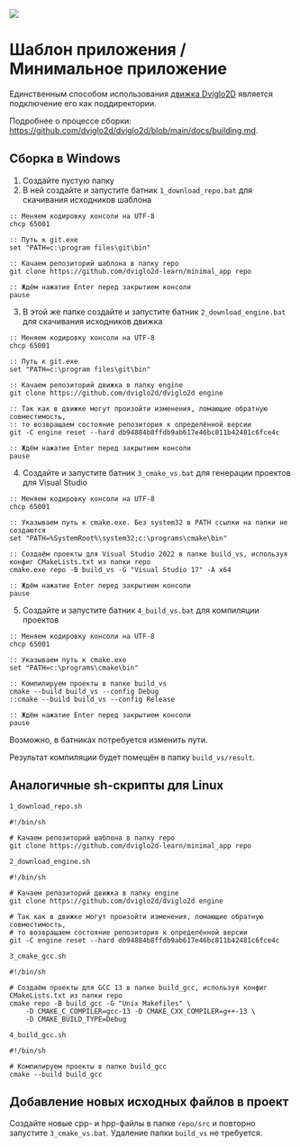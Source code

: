 [![](https://github.com/dviglo2d-learn/minimal_app/actions/workflows/main.yml/badge.svg)](https://github.com/dviglo2d-learn/minimal_app/actions)

# Шаблон приложения / Минимальное приложение

Единственным способом использования [движка Dviglo2D](https://github.com/dviglo2d/dviglo2d) является подключение его как поддиректории.

Подробнее о процессе сборки: <https://github.com/dviglo2d/dviglo2d/blob/main/docs/building.md>.

## Сборка в Windows

1. Создайте пустую папку
2. В ней создайте и запустите батник `1_download_repo.bat` для скачивания исходников шаблона

```
:: Меняем кодировку консоли на UTF-8
chcp 65001

:: Путь к git.exe
set "PATH=c:\program files\git\bin"

:: Качаем репозиторий шаблона в папку repo
git clone https://github.com/dviglo2d-learn/minimal_app repo

:: Ждём нажатие Enter перед закрытием консоли
pause
```

3. В этой же папке создайте и запустите батник `2_download_engine.bat` для скачивания исходников движка

```
:: Меняем кодировку консоли на UTF-8
chcp 65001

:: Путь к git.exe
set "PATH=c:\program files\git\bin"

:: Качаем репозиторий движка в папку engine
git clone https://github.com/dviglo2d/dviglo2d engine

:: Так как в движке могут произойти изменения, ломающие обратную совместимость,
:: то возвращаем состояние репозитория к определённой версии
git -C engine reset --hard db94884b8ffdb9ab617e46bc811b42481c6fce4c

:: Ждём нажатие Enter перед закрытием консоли
pause
```

4. Создайте и запустите батник `3_cmake_vs.bat` для генерации проектов для Visual Studio

```
:: Меняем кодировку консоли на UTF-8
chcp 65001

:: Указываем путь к cmake.exe. Без system32 в PATH ссылки на папки не создаются 
set "PATH=%SystemRoot%\system32;c:\programs\cmake\bin"

:: Создаём проекты для Visual Studio 2022 в папке build_vs, используя конфиг CMakeLists.txt из папки repo
cmake.exe repo -B build_vs -G "Visual Studio 17" -A x64

:: Ждём нажатие Enter перед закрытием консоли
pause
```

5. Создайте и запустите батник `4_build_vs.bat` для компиляции проектов

```
:: Меняем кодировку консоли на UTF-8
chcp 65001

:: Указываем путь к cmake.exe
set "PATH=c:\programs\cmake\bin"

:: Компилируем проекты в папке build_vs
cmake --build build_vs --config Debug
::cmake --build build_vs --config Release

:: Ждём нажатие Enter перед закрытием консоли
pause
```

Возможно, в батниках потребуется изменить пути.

Результат компиляции будет помещён в папку `build_vs/result`.

## Аналогичные sh-скрипты для Linux

`1_download_repo.sh`

```
#!/bin/sh

# Качаем репозиторий шаблона в папку repo
git clone https://github.com/dviglo2d-learn/minimal_app repo
```

`2_download_engine.sh`

```
#!/bin/sh

# Качаем репозиторий движка в папку engine
git clone https://github.com/dviglo2d/dviglo2d engine

# Так как в движке могут произойти изменения, ломающие обратную совместимость,
# то возвращаем состояние репозитория к определённой версии
git -C engine reset --hard db94884b8ffdb9ab617e46bc811b42481c6fce4c
```

`3_cmake_gcc.sh`

```
#!/bin/sh

# Создаём проекты для GCC 13 в папке build_gcc, используя конфиг CMakeLists.txt из папки repo
cmake repo -B build_gcc -G "Unix Makefiles" \
    -D CMAKE_C_COMPILER=gcc-13 -D CMAKE_CXX_COMPILER=g++-13 \
    -D CMAKE_BUILD_TYPE=Debug
```

`4_build_gcc.sh`

```
#!/bin/sh

# Компилируем проекты в папке build_gcc
cmake --build build_gcc
```

## Добавление новых исходных файлов в проект

Создайте новые cpp- и hpp-файлы в папке `repo/src` и повторно запустите `3_cmake_vs.bat`. Удаление папки `build_vs` не требуется.
